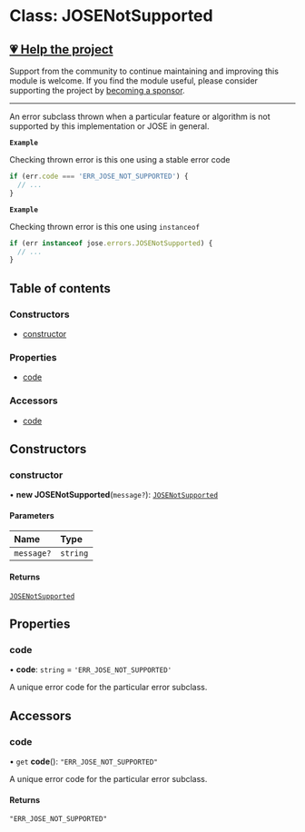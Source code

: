 # Class: JOSENotSupported

## [💗 Help the project](https://github.com/sponsors/panva)

Support from the community to continue maintaining and improving this module is welcome. If you find the module useful, please consider supporting the project by [becoming a sponsor](https://github.com/sponsors/panva).

---

An error subclass thrown when a particular feature or algorithm is not supported by this
implementation or JOSE in general.

**`Example`**

Checking thrown error is this one using a stable error code

```js
if (err.code === 'ERR_JOSE_NOT_SUPPORTED') {
  // ...
}
```

**`Example`**

Checking thrown error is this one using `instanceof`

```js
if (err instanceof jose.errors.JOSENotSupported) {
  // ...
}
```

## Table of contents

### Constructors

- [constructor](util_errors.JOSENotSupported.md#constructor)

### Properties

- [code](util_errors.JOSENotSupported.md#code)

### Accessors

- [code](util_errors.JOSENotSupported.md#code-1)

## Constructors

### constructor

• **new JOSENotSupported**(`message?`): [`JOSENotSupported`](util_errors.JOSENotSupported.md)

#### Parameters

| Name | Type |
| :------ | :------ |
| `message?` | `string` |

#### Returns

[`JOSENotSupported`](util_errors.JOSENotSupported.md)

## Properties

### code

• **code**: `string` = `'ERR_JOSE_NOT_SUPPORTED'`

A unique error code for the particular error subclass.

## Accessors

### code

• `get` **code**(): ``"ERR_JOSE_NOT_SUPPORTED"``

A unique error code for the particular error subclass.

#### Returns

``"ERR_JOSE_NOT_SUPPORTED"``
